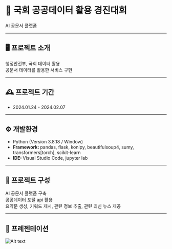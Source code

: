 # 🚩 국회 공공데이터 활용 경진대회
AI 공문서 플랫폼

----------------------------------------------------------
## 🖥️ 프로젝트 소개
행정안전부, 국회 데이터 활용
<br>
공문서 데이터를 활용한 서비스 구현 

----------------------------------------------------------
## 🕰️ 프로젝트 기간
* 2024.01.24 - 2024.02.07

----------------------------------------------------------
## ⚙ 개발환경
- Python (Version 3.8.18 / Window)
- <strong>Framework: </strong> pandas, flask, konlpy, beautifulsoup4, sumy,  transformers[torch], scikit-learn
- <strong>IDE: </strong> Visual Studio Code, jupyter lab

----------------------------------------------------------
## 📍 프로젝트 구성
AI 공문서 플랫폼 구축<br>
공공데이터 포털 api 활용<br>
요약문 생성, 키워드 제시, 관련 정보 추출, 관련 최신 뉴스 제공 


----------------------------------------------------------
## 📌 프레젠테이션
![Alt text](결과.jpg)
